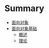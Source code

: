# Summary

* [面向对象](README.md)
* [面向对象基础](chapter1.md)
  * [概述](chapter1/gai-shu.md)
  * [理论](chapter1/li-lun.md)

